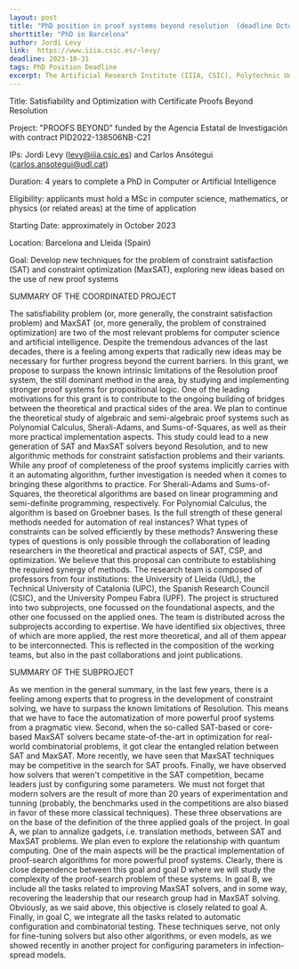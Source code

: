 ```yaml
---
layout: post
title: "PhD position in proof systems beyond resolution  (deadline October, 2023)"
shorttitle: "PhD in Barcelona"
author: Jordi Levy
link:  https://www.iiia.csic.es/~levy/
deadline: 2023-10-31
tags: PhD Position Deadline
excerpt: The Artificial Research Institute (IIIA, CSIC), Polytechnic University of Catalonia (UPC) and University of Lleida (UdL) invites applications for a PhD position in satisfiability and combinatorial optimisation.
---
```


Title: Satisfiability and Optimization with Certificate Proofs Beyond Resolution

Project: "PROOFS BEYOND" funded by the Agencia Estatal de Investigación with contract PID2022-138506NB-C21

IPs: Jordi Levy (levy@iiia.csic.es) and Carlos Ansótegui (carlos.ansotegui@udl.cat)

Duration: 4 years to complete a PhD in Computer or Artificial Intelligence

Eligibility: applicants must hold a MSc in computer science, mathematics, or physics (or related areas) at the time of application

Starting Date: approximately in October 2023

Location: Barcelona and Lleida (Spain)

Goal: Develop new techniques for the problem of constraint satisfaction (SAT) and constraint optimization (MaxSAT), exploring new ideas based on the use of new proof systems

SUMMARY OF THE COORDINATED PROJECT

The satisfiability problem (or, more generally, the constraint satisfaction problem) and MaxSAT (or, more generally, the problem of constrained optimization) are two of the most relevant problems for computer science and artificial intelligence. Despite the tremendous advances of the last decades, there is a feeling among experts that radically new ideas may be necessary for further progress beyond the current barriers. In this grant, we propose to surpass the known intrinsic limitations of the Resolution proof system, the still dominant method in the area, by studying and implementing stronger proof systems for propositional logic.
One of the leading motivations for this grant is to contribute to the ongoing building of bridges between the theoretical and practical sides of the area. We plan to continue the theoretical study of algebraic and semi-algebraic proof systems such as Polynomial Calculus, Sherali-Adams, and Sums-of-Squares, as well as their more practical implementation aspects. This study could lead to a new generation of SAT and MaxSAT solvers beyond Resolution, and to new algorithmic methods for constraint satisfaction problems and their variants. While any proof of completeness of the proof systems implicitly carries with it an automating algorithm, further investigation is needed when it comes to bringing these algorithms to practice. For Sherali-Adams and Sums-of-Squares, the theoretical algorithms are based on linear programming and semi-definite programming, respectively. For Polynomial Calculus, the algorithm is based on Groebner bases. Is the full strength of these general methods needed for automation of real instances? What types of constraints can be solved efficiently by these methods? Answering these types of questions is only possible through the collaboration of leading researchers in the theoretical and practical aspects of SAT, CSP, and optimization. We believe that this proposal can contribute to establishing the required synergy of methods.
The research team is composed of professors from four institutions: the University of Lleida (UdL), the Technical University of Catalonia (UPC), the Spanish Research Council (CSIC), and the University Pompeu Fabra (UPF). The project is structured into two subprojects, one focussed on the foundational aspects, and the other one focussed on the applied ones. The team is distributed across the subprojects according to expertise. We have identified six objectives, three of which are more applied, the rest more theoretical, and all of them appear to be interconnected. This is reflected in the composition of the working teams, but also in the past collaborations and joint publications.

SUMMARY OF THE SUBPROJECT

As we mention in the general summary, in the last few years, there is a feeling among experts that to progress in the development of constraint solving, we have to surpass the known limitations of Resolution. This means that we have to face the automatization of more powerful proof systems from a pragmatic view.
Second, when the so-called SAT-based or core-based MaxSAT solvers became state-of-the-art in optimization for real-world combinatorial problems, it got clear the entangled relation between SAT and MaxSAT. More recently, we have seen that MaxSAT techniques may be competitive in the search for SAT proofs.
Finally, we have observed how solvers that weren't competitive in the SAT competition, became leaders just by configuring some parameters. We must not forget that modern solvers are the result of more than 20 years of experimentation and tunning (probably, the benchmarks used in the competitions are also biased in favor of these more classical techniques).
These three observations are on the base of the definition of the three applied goals of the project. In goal A, we plan to annalize gadgets, i.e. translation methods, between SAT and MaxSAT problems. We plan even to explore the relationship with quantum computing. One of the main aspects will be the practical implementation of proof-search algorithms for more powerful proof systems. Clearly, there is close dependence between this goal and goal D where we will study the complexity of the proof-search problem of these systems. In goal B, we include all the tasks related to improving MaxSAT solvers, and in some way, recovering the leadership that our research group had in MaxSAT solving. Obviously, as we said above, this objective is closely related to goal A. Finally, in goal C, we integrate all the tasks related to automatic configuration and combinatorial testing. These techniques serve, not only for fine-tuning solvers but also other algorithms, or even models, as we showed recently in another project for configuring parameters in infection-spread models.


